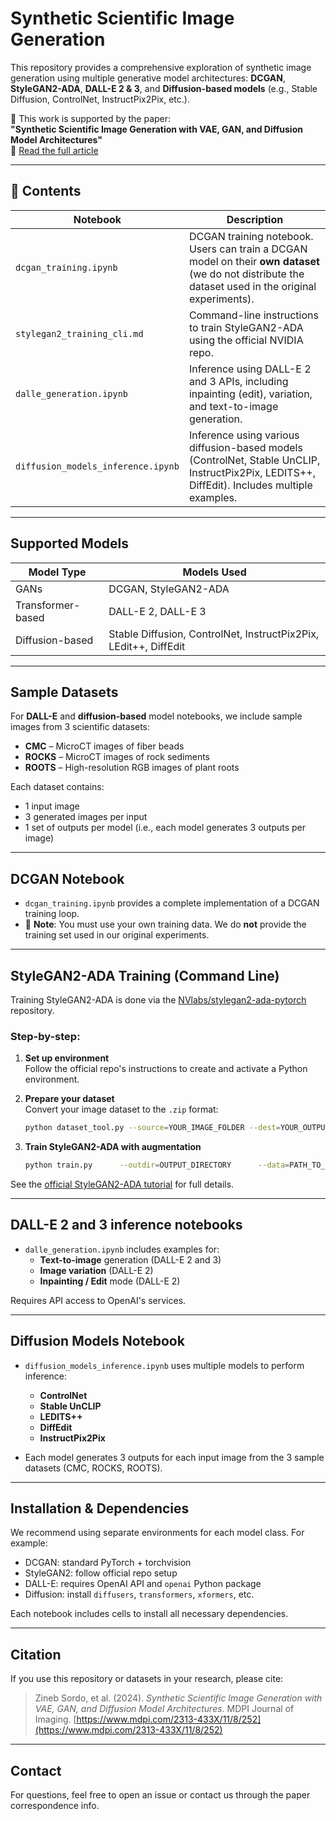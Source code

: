 
# Synthetic Scientific Image Generation

This repository provides a comprehensive exploration of synthetic image generation using multiple generative model architectures: **DCGAN**, **StyleGAN2-ADA**, **DALL-E 2 & 3**, and **Diffusion-based models** (e.g., Stable Diffusion, ControlNet, InstructPix2Pix, etc.).

🧪 This work is supported by the paper:  
**"Synthetic Scientific Image Generation with VAE, GAN, and Diffusion Model Architectures"**  
📄 [Read the full article](https://www.mdpi.com/2313-433X/11/8/252)

---

## 📁 Contents

| Notebook | Description |
|----------|-------------|
| `dcgan_training.ipynb` | DCGAN training notebook. Users can train a DCGAN model on their **own dataset** (we do not distribute the dataset used in the original experiments). |
| `stylegan2_training_cli.md` | Command-line instructions to train StyleGAN2-ADA using the official NVIDIA repo. |
| `dalle_generation.ipynb` | Inference using DALL-E 2 and 3 APIs, including inpainting (edit), variation, and text-to-image generation. |
| `diffusion_models_inference.ipynb` | Inference using various diffusion-based models (ControlNet, Stable UnCLIP, InstructPix2Pix, LEDITS++, DiffEdit). Includes multiple examples. |

---

## Supported Models

| Model Type | Models Used |
|------------|-------------|
| GANs | DCGAN, StyleGAN2-ADA |
| Transformer-based | DALL-E 2, DALL-E 3 |
| Diffusion-based | Stable Diffusion, ControlNet, InstructPix2Pix, LEdit++, DiffEdit |

---

## Sample Datasets

For **DALL-E** and **diffusion-based** model notebooks, we include sample images from 3 scientific datasets:

- **CMC** – MicroCT images of fiber beads  
- **ROCKS** – MicroCT images of rock sediments  
- **ROOTS** – High-resolution RGB images of plant roots

Each dataset contains:
- 1 input image
- 3 generated images per input
- 1 set of outputs per model (i.e., each model generates 3 outputs per image)

---

## DCGAN Notebook

- `dcgan_training.ipynb` provides a complete implementation of a DCGAN training loop.
- 🛑 **Note**: You must use your own training data. We do **not** provide the training set used in our original experiments.

---

## StyleGAN2-ADA Training (Command Line)

Training StyleGAN2-ADA is done via the [NVlabs/stylegan2-ada-pytorch](https://github.com/NVlabs/stylegan2-ada-pytorch) repository.

### Step-by-step:

1. **Set up environment**  
   Follow the official repo's instructions to create and activate a Python environment.

2. **Prepare your dataset**  
   Convert your image dataset to the `.zip` format:
   ```bash
   python dataset_tool.py --source=YOUR_IMAGE_FOLDER --dest=YOUR_OUTPUT_FOLDER/dataset.zip
   ```

3. **Train StyleGAN2-ADA with augmentation**  
   ```bash
   python train.py      --outdir=OUTPUT_DIRECTORY      --data=PATH_TO_ZIPPED_DATASET      --gpus=4      --mirror=1      --augpipe=bgcfnc      --resume=PATH_TO_CHECKPOINT_PKL  # optional
   ```

See the [official StyleGAN2-ADA tutorial](https://github.com/NVlabs/stylegan2-ada-pytorch) for full details.

---

## DALL-E 2 and 3 inference notebooks

- `dalle_generation.ipynb` includes examples for:
  - **Text-to-image** generation (DALL-E 2 and 3)
  - **Image variation** (DALL-E 2)
  - **Inpainting / Edit** mode (DALL-E 2)

Requires API access to OpenAI's services.

---

## Diffusion Models Notebook

- `diffusion_models_inference.ipynb` uses multiple models to perform inference:
  - **ControlNet**
  - **Stable UnCLIP**
  - **LEDITS++**
  - **DiffEdit**
  - **InstructPix2Pix**

- Each model generates 3 outputs for each input image from the 3 sample datasets (CMC, ROCKS, ROOTS).

---

## Installation & Dependencies

We recommend using separate environments for each model class. For example:

- DCGAN: standard PyTorch + torchvision
- StyleGAN2: follow official repo setup
- DALL-E: requires OpenAI API and `openai` Python package
- Diffusion: install `diffusers`, `transformers`, `xformers`, etc.

Each notebook includes cells to install all necessary dependencies. 

---

## Citation

If you use this repository or datasets in your research, please cite:

> Zineb Sordo, et al. (2024). *Synthetic Scientific Image Generation with VAE, GAN, and Diffusion Model Architectures*. MDPI Journal of Imaging. [https://www.mdpi.com/2313-433X/11/8/252](https://www.mdpi.com/2313-433X/11/8/252)

---

## Contact

For questions, feel free to open an issue or contact us through the paper correspondence info.
